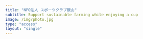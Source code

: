 ```yaml
---
title: "NPO法人 スポーツクラブ飯山"
subtitle: Support sustainable farming while enjoying a cup
image: /img/photo.jpg
type: "access"
layout: "single"
---
```

